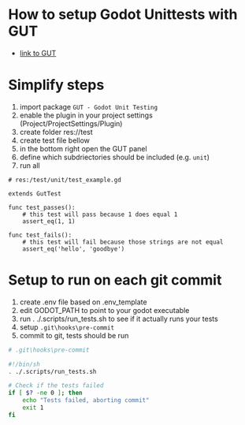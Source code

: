 # How to setup Godot Unittests with GUT

- [link to GUT](https://gut.readthedocs.io/en/9.3.1/Quick-Start.html)

# Simplify steps
1. import package `GUT - Godot Unit Testing` 
2. enable the plugin in your project settings (Project/ProjectSettings/Plugin)
2. create folder res://test
3. create test file bellow
4. in the bottom right open the GUT panel
5. define which subdriectories should be included (e.g. `unit`)
6. run all

```gdscript
# res:/test/unit/test_example.gd

extends GutTest

func test_passes():
	# this test will pass because 1 does equal 1
	assert_eq(1, 1)

func test_fails():
	# this test will fail because those strings are not equal
	assert_eq('hello', 'goodbye')
```

# Setup to run on each git commit
1. create .env file based on .env_template
2. edit GODOT_PATH to point to your godot executable
3. run . ./.scripts/run_tests.sh to see if it actually runs your tests
4. setup `.git\hooks\pre-commit`
5. commit to git, tests should be run

```bash
# .git\hooks\pre-commit

#!/bin/sh
. ./.scripts/run_tests.sh

# Check if the tests failed
if [ $? -ne 0 ]; then
    echo "Tests failed, aborting commit"
    exit 1
fi
```